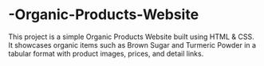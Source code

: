 # -Organic-Products-Website
This project is a simple  Organic Products Website built using HTML &amp; CSS. It showcases organic items such as Brown Sugar and Turmeric Powder in a tabular format with product images, prices, and detail links.
